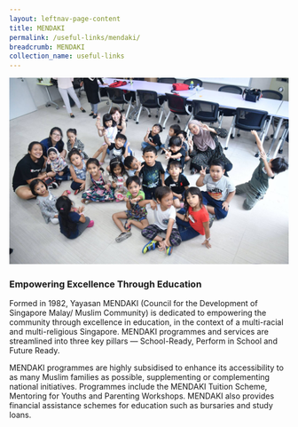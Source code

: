 ```yaml
---
layout: leftnav-page-content
title: MENDAKI
permalink: /useful-links/mendaki/
breadcrumb: MENDAKI
collection_name: useful-links
---
```


![MENDAKI](/images/mendaki.jpg)

### Empowering Excellence Through Education

Formed in 1982, Yayasan MENDAKI (Council for the Development of Singapore Malay/ Muslim Community) is dedicated
to empowering the community through excellence in education, in the context of a multi-racial and multi-religious
Singapore. MENDAKI programmes and services are streamlined into three key pillars — School-Ready, Perform in
School and Future Ready.

MENDAKI programmes are highly subsidised to enhance its accessibility to as many Muslim families as possible,
supplementing or complementing national initiatives. Programmes include the MENDAKI Tuition Scheme, Mentoring for
Youths and Parenting Workshops. MENDAKI also provides financial assistance schemes for education such as bursaries
and study loans.
